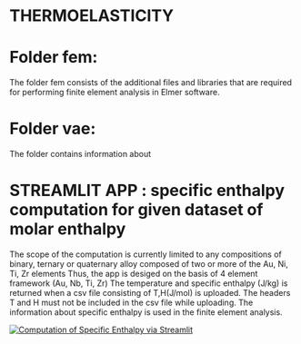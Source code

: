 # THERMOELASTICITY
# Folder fem:   
The folder fem consists of the additional files and libraries that are required for performing finite element analysis in Elmer software.

# Folder vae:   
The folder contains information about 

# STREAMLIT APP : specific enthalpy computation for given dataset of molar enthalpy 
The scope of the computation is currently limited to any compositions of binary, ternary or quaternary alloy composed of two or more of the Au, Ni, Ti, Zr elements
Thus, the  app is desiged on the basis of 4 element framework (Au, Nb, Ti, Zr)
The temperature and specific enthalpy (J/kg) is returned when a csv file consisting of T,H(J/mol) is uploaded. The headers T and H must not be included in the csv file while uploading.
The information about specific enthalpy is used in the finite element analysis.

[![Computation of Specific Enthalpy via Streamlit](https://static.streamlit.io/badges/streamlit_badge_black_white.svg)](https://enthalpyautinbzr.streamlit.app/)
